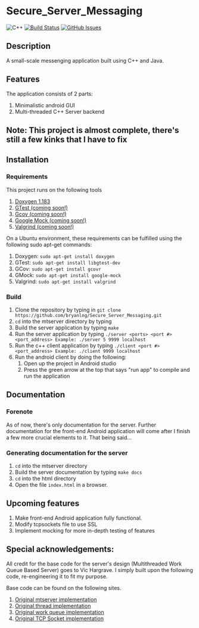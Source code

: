 # Secure_Server_Messaging
![C++](https://img.shields.io/badge/c%2B%2B-11%20-blue.svg)
[![Build Status](https://img.shields.io/travis/bryanlng/Secure_Server_Messaging/master.svg)](https://travis-ci.org/bryanlng/Secure_Server_Messaging)
[![GitHub Issues](https://img.shields.io/github/issues/bryanlng/Secure_Server_Messaging.svg)](https://github.com/bryanlng/Secure_Server_Messaging/issues)

## Description
A small-scale messenging application built using C++ and Java.

## Features
The application consists of 2 parts:
1. Minimalistic android GUI
2. Multi-threaded C++ Server backend

## Note: This project is almost complete, there's still a few kinks that I have to fix

## Installation
### Requirements
This project runs on the following tools
1. <a href = "http://www.stack.nl/~dimitri/doxygen/index.html">Doxygen 1.183</a>
2. <a href = "https://github.com/google/googletest">GTest (coming soon!)</a>
3. <a href = "https://gcc.gnu.org/onlinedocs/gcc/Gcov.html">Gcov (coming soon!)</a>
4. <a href = "https://github.com/google/googletest/tree/master/googlemock">Google Mock (coming soon!)</a>
5. <a href = "http://valgrind.org/">Valgrind (coming soon!)</a>

On a Ubuntu environment, these requirements can be fulfilled using the following sudo apt-get commands:
1. Doxygen:	`sudo apt-get install doxygen`	
2. GTest:	`sudo apt-get install libgtest-dev`
3. GCov:	`sudo apt-get install gcovr`
4. GMock:	`sudo apt-get install google-mock`
5. Valgrind:	`sudo apt-get install valgrind`

### Build
1. Clone the repository by typing in `git clone https://github.com/bryanlng/Secure_Server_Messaging.git` 
2. `cd` into the mtserver directory by typing
2. Build the server application by typing `make`
3. Run the server application by typing ```./server <ports> <port #> <port_address>
   Example: ./server 5 9999 localhost```
4. Run the c++ client application by typing ```./client <port #> <port_address>
   Example: ./client 9999 localhost```
5. Run the android client by doing the following:
	1) Open up the project in Android studio
	2) Press the green arrow at the top that says "run app" to compile and run the application

## Documentation
### Forenote
As of now, there's only documentation for the server. Further documentation for the front-end Android application will come after I finish a few more crucial elements to it. That being said...

### Generating documentation for the server
1. `cd` into the mtserver directory
2. Build the server documentation by typing `make docs`
3. `cd` into the html directory
4. Open the file `index.html` in a browser.

## Upcoming features
1. Make front-end Android application fully functional.
2. Modify tcpsockets file to use SSL
3. Implement mocking for more in-depth testing of features

## Special acknowledgements:
All credit for the base code for the server's design (Multithreaded Work Queue Based Server) goes to Vic Hargrave.
I simply built upon the following code, re-engineering it to fit my purpose.

Base code can be found on the following sites.
1. <a href = "https://github.com/vichargrave/mtserver">Original mtserver implementation</a>
2. <a href = "https://github.com/vichargrave/threads">Original thread implementation</a>
3. <a href = "https://github.com/vichargrave/wqueue">Original work queue implementation</a>
4. <a href = "https://github.com/vichargrave/tcpsockets">Original TCP Socket implementation</a>

